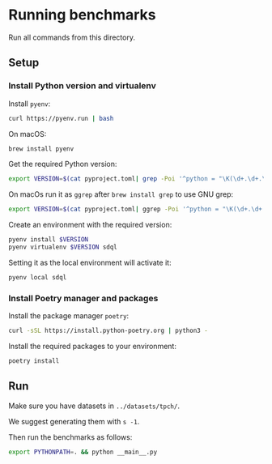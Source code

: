 # Running benchmarks

Run all commands from this directory.

## Setup

### Install Python version and virtualenv

Install `pyenv`:
```sh
curl https://pyenv.run | bash
```

On macOS:
```sh
brew install pyenv
```

Get the required Python version:
```sh
export VERSION=$(cat pyproject.toml| grep -Poi '^python = "\K(\d+.\d+.\d+)')
```

On macOs run it as `ggrep` after `brew install grep` to use GNU grep:
```sh
export VERSION=$(cat pyproject.toml| ggrep -Poi '^python = "\K(\d+.\d+.\d+)')
```

Create an environment with the required version:
```sh
pyenv install $VERSION
pyenv virtualenv $VERSION sdql
```

Setting it as the local environment will activate it:
```sh
pyenv local sdql
```

### Install Poetry manager and packages

Install the package manager `poetry`:
```sh
curl -sSL https://install.python-poetry.org | python3 -
```

Install the required packages to your environment:

```sh
poetry install
```

## Run

Make sure you have datasets in `../datasets/tpch/`.

We suggest generating them with `s -1`.

Then run the benchmarks as follows:

```sh
export PYTHONPATH=. && python __main__.py
```

